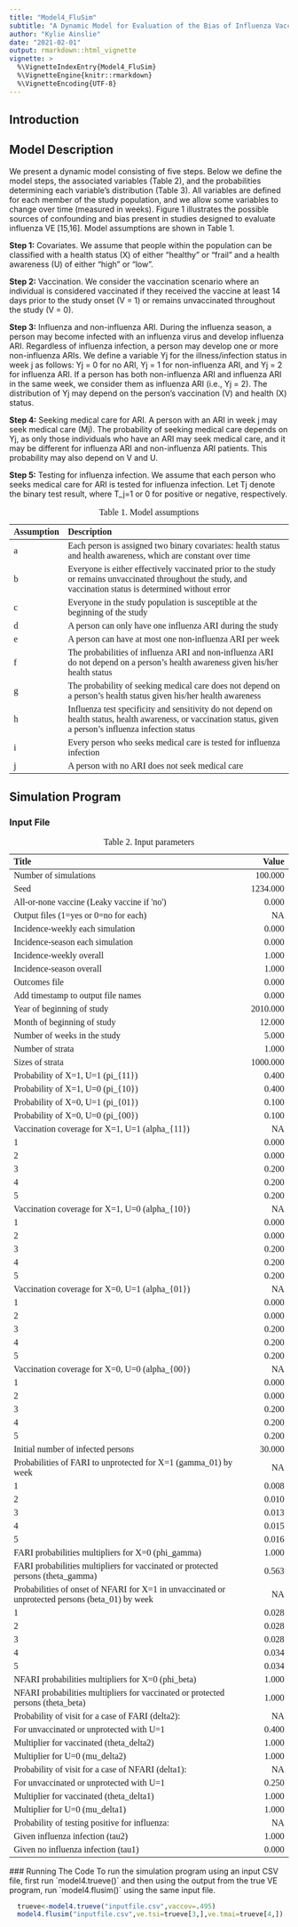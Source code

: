 ```yaml
---
title: "Model4_FluSim"
subtitle: "A Dynamic Model for Evaluation of the Bias of Influenza Vaccine Effectiveness Estimates from Observational Studies"
author: "Kylie Ainslie"
date: "2021-02-01"
output: rmarkdown::html_vignette
vignette: >
  %\VignetteIndexEntry{Model4_FluSim}
  %\VignetteEngine{knitr::rmarkdown}
  %\VignetteEncoding{UTF-8}
---
```




## Introduction

## Model Description
We present a dynamic model consisting of five steps. Below we define the model steps, the associated variables (Table 2), and the probabilities determining each variable’s distribution (Table 3). All variables are defined for each member of the study population, and we allow some variables to change over time (measured in weeks). Figure 1 illustrates the possible sources of confounding and bias present in studies designed to evaluate influenza VE [15,16]. Model assumptions are shown in Table 1.

**Step 1:** Covariates. We assume that people within the population can be classified with a health status (X) of either “healthy” or “frail” and a health awareness (U) of either “high” or “low”.

**Step 2:** Vaccination. We consider the vaccination scenario where an individual is considered vaccinated if they received the vaccine at least 14 days prior to the study onset (V = 1) or remains unvaccinated throughout the study (V = 0).

**Step 3:** Influenza and non-influenza ARI. During the influenza season, a person may become infected with an influenza virus and develop influenza ARI. Regardless of influenza infection, a person may develop one or more non-influenza ARIs. We define a variable Yj for the illness/infection status in week j as follows: Yj = 0 for no ARI, Yj = 1 for non-influenza ARI, and Yj = 2 for influenza ARI. If a person has both non-influenza ARI and influenza ARI in the same week, we consider them as influenza ARI (i.e., Yj = 2). The distribution of Yj may depend on the person’s vaccination (V) and health (X) status.

**Step 4:** Seeking medical care for ARI. A person with an ARI in week j may seek medical care (Mj). The probability of seeking medical care depends on Yj, as only those individuals who have an ARI may seek medical care, and it may be different for influenza ARI and non-influenza ARI patients. This probability may also depend on V and U.

**Step 5:** Testing for influenza infection. We assume that each person who seeks medical care for ARI is tested for influenza infection. Let Tj denote the binary test result, where T_j=1 or 0 for positive or negative, respectively.

<table class=" lightable-classic" style="font-family: Cambria; width: auto !important; margin-left: auto; margin-right: auto;">
<caption>Table 1. Model assumptions</caption>
 <thead>
  <tr>
   <th style="text-align:left;"> Assumption </th>
   <th style="text-align:left;"> Description </th>
  </tr>
 </thead>
<tbody>
  <tr>
   <td style="text-align:left;"> a </td>
   <td style="text-align:left;"> Each person is assigned two binary covariates: health status and health awareness, which are constant over time </td>
  </tr>
  <tr>
   <td style="text-align:left;"> b </td>
   <td style="text-align:left;"> Everyone is either effectively vaccinated prior to the study or remains unvaccinated throughout the study, and vaccination status is determined without error </td>
  </tr>
  <tr>
   <td style="text-align:left;"> c </td>
   <td style="text-align:left;"> Everyone in the study population is susceptible at the beginning of the study </td>
  </tr>
  <tr>
   <td style="text-align:left;"> d </td>
   <td style="text-align:left;"> A person can only have one influenza ARI during the study </td>
  </tr>
  <tr>
   <td style="text-align:left;"> e </td>
   <td style="text-align:left;"> A person can have at most one non-influenza ARI per week </td>
  </tr>
  <tr>
   <td style="text-align:left;"> f </td>
   <td style="text-align:left;"> The probabilities of influenza ARI and non-influenza ARI do not depend on a person’s health awareness given his/her health status </td>
  </tr>
  <tr>
   <td style="text-align:left;"> g </td>
   <td style="text-align:left;"> The probability of seeking medical care does not depend on a person’s health status given his/her health awareness </td>
  </tr>
  <tr>
   <td style="text-align:left;"> h </td>
   <td style="text-align:left;"> Influenza test specificity and sensitivity do not depend on health status, health awareness, or vaccination status, given a person’s influenza infection status </td>
  </tr>
  <tr>
   <td style="text-align:left;"> i </td>
   <td style="text-align:left;"> Every person who seeks medical care is tested for influenza infection </td>
  </tr>
  <tr>
   <td style="text-align:left;"> j </td>
   <td style="text-align:left;"> A person with no ARI does not seek medical care </td>
  </tr>
</tbody>
</table>

## Simulation Program

### Input File
<table class=" lightable-classic" style="font-family: Cambria; width: auto !important; margin-left: auto; margin-right: auto;">
<caption>Table 2. Input parameters</caption>
 <thead>
  <tr>
   <th style="text-align:left;"> Title </th>
   <th style="text-align:right;"> Value </th>
  </tr>
 </thead>
<tbody>
  <tr>
   <td style="text-align:left;"> Number of simulations </td>
   <td style="text-align:right;"> 100.000 </td>
  </tr>
  <tr>
   <td style="text-align:left;"> Seed </td>
   <td style="text-align:right;"> 1234.000 </td>
  </tr>
  <tr>
   <td style="text-align:left;"> All-or-none vaccine (Leaky vaccine if 'no') </td>
   <td style="text-align:right;"> 0.000 </td>
  </tr>
  <tr>
   <td style="text-align:left;"> Output files (1=yes or 0=no for each) </td>
   <td style="text-align:right;"> NA </td>
  </tr>
  <tr>
   <td style="text-align:left;"> Incidence-weekly each simulation </td>
   <td style="text-align:right;"> 0.000 </td>
  </tr>
  <tr>
   <td style="text-align:left;"> Incidence-season each simulation </td>
   <td style="text-align:right;"> 0.000 </td>
  </tr>
  <tr>
   <td style="text-align:left;"> Incidence-weekly overall </td>
   <td style="text-align:right;"> 1.000 </td>
  </tr>
  <tr>
   <td style="text-align:left;"> Incidence-season overall </td>
   <td style="text-align:right;"> 1.000 </td>
  </tr>
  <tr>
   <td style="text-align:left;"> Outcomes file </td>
   <td style="text-align:right;"> 0.000 </td>
  </tr>
  <tr>
   <td style="text-align:left;"> Add timestamp to output file names </td>
   <td style="text-align:right;"> 0.000 </td>
  </tr>
  <tr>
   <td style="text-align:left;"> Year of beginning of study </td>
   <td style="text-align:right;"> 2010.000 </td>
  </tr>
  <tr>
   <td style="text-align:left;"> Month of beginning of study </td>
   <td style="text-align:right;"> 12.000 </td>
  </tr>
  <tr>
   <td style="text-align:left;"> Number of weeks in the study </td>
   <td style="text-align:right;"> 5.000 </td>
  </tr>
  <tr>
   <td style="text-align:left;"> Number of strata </td>
   <td style="text-align:right;"> 1.000 </td>
  </tr>
  <tr>
   <td style="text-align:left;"> Sizes of strata </td>
   <td style="text-align:right;"> 1000.000 </td>
  </tr>
  <tr>
   <td style="text-align:left;"> Probability of X=1, U=1 (pi_{11}) </td>
   <td style="text-align:right;"> 0.400 </td>
  </tr>
  <tr>
   <td style="text-align:left;"> Probability of X=1, U=0 (pi_{10}) </td>
   <td style="text-align:right;"> 0.400 </td>
  </tr>
  <tr>
   <td style="text-align:left;"> Probability of X=0, U=1 (pi_{01}) </td>
   <td style="text-align:right;"> 0.100 </td>
  </tr>
  <tr>
   <td style="text-align:left;"> Probability of X=0, U=0 (pi_{00}) </td>
   <td style="text-align:right;"> 0.100 </td>
  </tr>
  <tr>
   <td style="text-align:left;"> Vaccination coverage for X=1, U=1 (alpha_{11}) </td>
   <td style="text-align:right;"> NA </td>
  </tr>
  <tr>
   <td style="text-align:left;"> 1 </td>
   <td style="text-align:right;"> 0.000 </td>
  </tr>
  <tr>
   <td style="text-align:left;"> 2 </td>
   <td style="text-align:right;"> 0.000 </td>
  </tr>
  <tr>
   <td style="text-align:left;"> 3 </td>
   <td style="text-align:right;"> 0.200 </td>
  </tr>
  <tr>
   <td style="text-align:left;"> 4 </td>
   <td style="text-align:right;"> 0.200 </td>
  </tr>
  <tr>
   <td style="text-align:left;"> 5 </td>
   <td style="text-align:right;"> 0.200 </td>
  </tr>
  <tr>
   <td style="text-align:left;"> Vaccination coverage for X=1, U=0 (alpha_{10}) </td>
   <td style="text-align:right;"> NA </td>
  </tr>
  <tr>
   <td style="text-align:left;"> 1 </td>
   <td style="text-align:right;"> 0.000 </td>
  </tr>
  <tr>
   <td style="text-align:left;"> 2 </td>
   <td style="text-align:right;"> 0.000 </td>
  </tr>
  <tr>
   <td style="text-align:left;"> 3 </td>
   <td style="text-align:right;"> 0.200 </td>
  </tr>
  <tr>
   <td style="text-align:left;"> 4 </td>
   <td style="text-align:right;"> 0.200 </td>
  </tr>
  <tr>
   <td style="text-align:left;"> 5 </td>
   <td style="text-align:right;"> 0.200 </td>
  </tr>
  <tr>
   <td style="text-align:left;"> Vaccination coverage for X=0, U=1  (alpha_{01}) </td>
   <td style="text-align:right;"> NA </td>
  </tr>
  <tr>
   <td style="text-align:left;"> 1 </td>
   <td style="text-align:right;"> 0.000 </td>
  </tr>
  <tr>
   <td style="text-align:left;"> 2 </td>
   <td style="text-align:right;"> 0.000 </td>
  </tr>
  <tr>
   <td style="text-align:left;"> 3 </td>
   <td style="text-align:right;"> 0.200 </td>
  </tr>
  <tr>
   <td style="text-align:left;"> 4 </td>
   <td style="text-align:right;"> 0.200 </td>
  </tr>
  <tr>
   <td style="text-align:left;"> 5 </td>
   <td style="text-align:right;"> 0.200 </td>
  </tr>
  <tr>
   <td style="text-align:left;"> Vaccination coverage for X=0, U=0  (alpha_{00}) </td>
   <td style="text-align:right;"> NA </td>
  </tr>
  <tr>
   <td style="text-align:left;"> 1 </td>
   <td style="text-align:right;"> 0.000 </td>
  </tr>
  <tr>
   <td style="text-align:left;"> 2 </td>
   <td style="text-align:right;"> 0.000 </td>
  </tr>
  <tr>
   <td style="text-align:left;"> 3 </td>
   <td style="text-align:right;"> 0.200 </td>
  </tr>
  <tr>
   <td style="text-align:left;"> 4 </td>
   <td style="text-align:right;"> 0.200 </td>
  </tr>
  <tr>
   <td style="text-align:left;"> 5 </td>
   <td style="text-align:right;"> 0.200 </td>
  </tr>
  <tr>
   <td style="text-align:left;"> Initial number of infected persons </td>
   <td style="text-align:right;"> 30.000 </td>
  </tr>
  <tr>
   <td style="text-align:left;"> Probabilities of FARI to unprotected for X=1 (gamma_01) by week </td>
   <td style="text-align:right;"> NA </td>
  </tr>
  <tr>
   <td style="text-align:left;"> 1 </td>
   <td style="text-align:right;"> 0.008 </td>
  </tr>
  <tr>
   <td style="text-align:left;"> 2 </td>
   <td style="text-align:right;"> 0.010 </td>
  </tr>
  <tr>
   <td style="text-align:left;"> 3 </td>
   <td style="text-align:right;"> 0.013 </td>
  </tr>
  <tr>
   <td style="text-align:left;"> 4 </td>
   <td style="text-align:right;"> 0.015 </td>
  </tr>
  <tr>
   <td style="text-align:left;"> 5 </td>
   <td style="text-align:right;"> 0.016 </td>
  </tr>
  <tr>
   <td style="text-align:left;"> FARI probabilities multipliers for X=0 (phi_gamma) </td>
   <td style="text-align:right;"> 1.000 </td>
  </tr>
  <tr>
   <td style="text-align:left;"> FARI probabilities multipliers for vaccinated or protected persons (theta_gamma) </td>
   <td style="text-align:right;"> 0.563 </td>
  </tr>
  <tr>
   <td style="text-align:left;"> Probabilities of onset of NFARI for X=1 in unvaccinated or unprotected persons (beta_01) by week </td>
   <td style="text-align:right;"> NA </td>
  </tr>
  <tr>
   <td style="text-align:left;"> 1 </td>
   <td style="text-align:right;"> 0.028 </td>
  </tr>
  <tr>
   <td style="text-align:left;"> 2 </td>
   <td style="text-align:right;"> 0.028 </td>
  </tr>
  <tr>
   <td style="text-align:left;"> 3 </td>
   <td style="text-align:right;"> 0.028 </td>
  </tr>
  <tr>
   <td style="text-align:left;"> 4 </td>
   <td style="text-align:right;"> 0.034 </td>
  </tr>
  <tr>
   <td style="text-align:left;"> 5 </td>
   <td style="text-align:right;"> 0.034 </td>
  </tr>
  <tr>
   <td style="text-align:left;"> NFARI probabilities multipliers for X=0 (phi_beta) </td>
   <td style="text-align:right;"> 1.000 </td>
  </tr>
  <tr>
   <td style="text-align:left;"> NFARI probabilities multipliers for vaccinated or protected persons (theta_beta) </td>
   <td style="text-align:right;"> 1.000 </td>
  </tr>
  <tr>
   <td style="text-align:left;"> Probability of visit for a case of FARI (delta2): </td>
   <td style="text-align:right;"> NA </td>
  </tr>
  <tr>
   <td style="text-align:left;"> For unvaccinated or unprotected with U=1 </td>
   <td style="text-align:right;"> 0.400 </td>
  </tr>
  <tr>
   <td style="text-align:left;"> Multiplier for vaccinated (theta_delta2) </td>
   <td style="text-align:right;"> 1.000 </td>
  </tr>
  <tr>
   <td style="text-align:left;"> Multiplier for U=0 (mu_delta2) </td>
   <td style="text-align:right;"> 1.000 </td>
  </tr>
  <tr>
   <td style="text-align:left;"> Probability of visit for a case of NFARI (delta1): </td>
   <td style="text-align:right;"> NA </td>
  </tr>
  <tr>
   <td style="text-align:left;"> For unvaccinated or unprotected with U=1 </td>
   <td style="text-align:right;"> 0.250 </td>
  </tr>
  <tr>
   <td style="text-align:left;"> Multiplier for vaccinated (theta_delta1) </td>
   <td style="text-align:right;"> 1.000 </td>
  </tr>
  <tr>
   <td style="text-align:left;"> Multiplier for U=0 (mu_delta1) </td>
   <td style="text-align:right;"> 1.000 </td>
  </tr>
  <tr>
   <td style="text-align:left;"> Probability of testing positive for influenza: </td>
   <td style="text-align:right;"> NA </td>
  </tr>
  <tr>
   <td style="text-align:left;"> Given influenza infection (tau2) </td>
   <td style="text-align:right;"> 1.000 </td>
  </tr>
  <tr>
   <td style="text-align:left;"> Given no influenza infection (tau1) </td>
   <td style="text-align:right;"> 0.000 </td>
  </tr>
</tbody>
</table>
### Running The Code
To run the simulation program using an input CSV file, first run `model4.trueve()` and then using the output from the true VE program, run `model4.flusim()` using the same input file.

```r
  trueve<-model4.trueve("inputfile.csv",vaccov=.495)
  model4.flusim("inputfile.csv",ve.tsi=trueve[3,],ve.tmai=trueve[4,])
```

